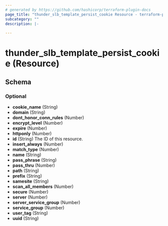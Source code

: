 ```yaml
---
# generated by https://github.com/hashicorp/terraform-plugin-docs
page_title: "thunder_slb_template_persist_cookie Resource - terraform-provider-thunder"
subcategory: ""
description: |-
  
---
```


# thunder_slb_template_persist_cookie (Resource)





<!-- schema generated by tfplugindocs -->
## Schema

### Optional

- **cookie_name** (String)
- **domain** (String)
- **dont_honor_conn_rules** (Number)
- **encrypt_level** (Number)
- **expire** (Number)
- **httponly** (Number)
- **id** (String) The ID of this resource.
- **insert_always** (Number)
- **match_type** (Number)
- **name** (String)
- **pass_phrase** (String)
- **pass_thru** (Number)
- **path** (String)
- **prefix** (String)
- **samesite** (String)
- **scan_all_members** (Number)
- **secure** (Number)
- **server** (Number)
- **server_service_group** (Number)
- **service_group** (Number)
- **user_tag** (String)
- **uuid** (String)


